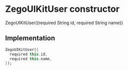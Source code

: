 


# ZegoUIKitUser constructor







ZegoUIKitUser({required String id, required String name})





## Implementation

```dart
ZegoUIKitUser({
  required this.id,
  required this.name,
});
```








